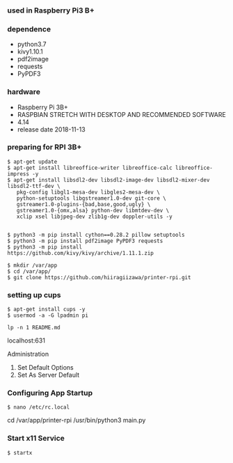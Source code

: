 ### used in Raspberry Pi3 B+

### dependence
* python3.7
* kivy1.10.1
* pdf2image
* requests
* PyPDF3

### hardware
* Raspberry Pi 3B+
* RASPBIAN STRETCH WITH DESKTOP AND RECOMMENDED SOFTWARE
* 4.14
* release date 2018-11-13


### preparing for RPI 3B+
```
$ apt-get update
$ apt-get install libreoffice-writer libreoffice-calc libreoffice-impress -y
$ apt-get install libsdl2-dev libsdl2-image-dev libsdl2-mixer-dev libsdl2-ttf-dev \
   pkg-config libgl1-mesa-dev libgles2-mesa-dev \
   python-setuptools libgstreamer1.0-dev git-core \
   gstreamer1.0-plugins-{bad,base,good,ugly} \
   gstreamer1.0-{omx,alsa} python-dev libmtdev-dev \
   xclip xsel libjpeg-dev zlib1g-dev doppler-utils -y


$ python3 -m pip install cython==0.28.2 pillow setuptools
$ python3 -m pip install pdf2image PyPDF3 requests
$ python3 -m pip install https://github.com/kivy/kivy/archive/1.11.1.zip

$ mkdir /var/app
$ cd /var/app/
$ git clone https://github.com/hiiragiizawa/printer-rpi.git
```

### setting up cups

```
$ apt-get install cups -y
$ usermod -a -G lpadmin pi

lp -n 1 README.md

```

localhost:631

Administration
1. Set Default Options
2. Set As Server Default

### Configuring App Startup
```
$ nano /etc/rc.local
```
cd /var/app/printer-rpi
/usr/bin/python3 main.py



### Start x11 Service
```
$ startx
```
